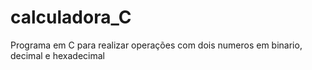 # calculadora_C

Programa em C para realizar operações com dois numeros em binario, decimal e hexadecimal
